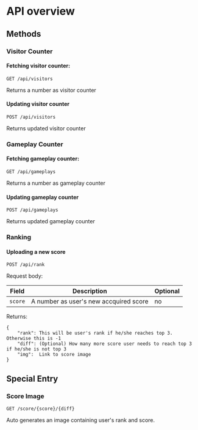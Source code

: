 API overview
============

## Methods

### Visitor Counter

#### Fetching visitor counter:

    GET /api/visitors

Returns a number as visitor counter

#### Updating visitor counter

    POST /api/visitors

Returns updated visitor counter

### Gameplay Counter

#### Fetching gameplay counter:

    GET /api/gameplays

Returns a number as gameplay counter

#### Updating gameplay counter

    POST /api/gameplays

Returns updated gameplay counter

### Ranking

#### Uploading a new score

    POST /api/rank

Request body:

| Field          | Description                               | Optional   |
| -------------- | ----------------------------------------- | ---------- |
| `score` | A number as user's new accquired score | no        |

Returns:

    {
        "rank": This will be user's rank if he/she reaches top 3. Otherwise this is -1
        "diff": (Optional) How many more score user needs to reach top 3 if he/she is not top 3 
        "img":  Link to score image
    }

## Special Entry

### Score Image

    GET /score/{score}/{diff}

Auto generates an image containing user's rank and score.